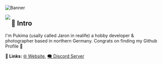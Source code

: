 ![Banner](https://user-images.githubusercontent.com/58347116/131690288-c19b511e-5600-4e25-8acf-6f6390d22770.png)

[<img align="left" src="https://lanyard-profile-readme.vercel.app/api/751092600890458203?bg=272942">](https://discord.com/users/751092600890458203)

## 👋 Intro
I'm Pukima (usally called Jaron in realife) a hobby developer & photographer based in northern Germany. Congrats on finding my Github Profile 🎉

**🔗 Links:** [🌐 Website](https://pukima.site), [🗨️ Discord Server](https://discord.gg/ngkUdXQZ8P)
